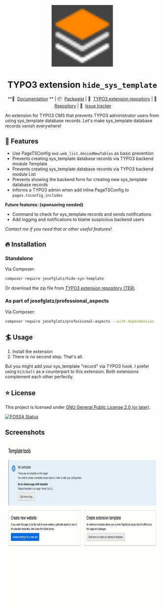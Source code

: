 <div align="center">

<img alt="Extension Icon" src="https://github.com/josefglatz/hide_sys_template/raw/main/Resources/Public/Icons/Extension.svg" width="200" height="200">

# TYPO3 extension `hide_sys_template`

**:orange_book:
&nbsp;[Documentation](https://docs.typo3.org/p/josefglatz/hide-sys-template/main/en-us/)
** |
:package:
&nbsp;[Packagist](https://packagist.org/packages/josefglatz/hide-sys-template) |
:hatched_chick:
&nbsp;[TYPO3 extension repository](https://extensions.typo3.org/extension/hide_sys_template) |
:floppy_disk:
&nbsp;[Repository](https://github.com/josefglatz/hide_sys_template) |
:bug:
&nbsp;[Issue tracker](https://github.com/josefglatz/hide_sys_template/issues)

</div>

An extension for TYPO3 CMS that prevents TYPO3 administrator users from using
sys_template database records. Let's make
sys_template database records vanish everywhere!

## :rocket: Features

* Use PageTSConfig `mod.web_list.deniedNewTables` as basic prevention
* Prevents creating sys_template database records via TYPO3 backend module
  Template
* Prevents creating sys_template database records via TYPO3 backend module List
* Prevents showing the backend form for creating new sys_template database
  records
* Informs a TYPO3 admin when add inline PageTSConfig
  to `pages.tsconfig_includes`

**Future features: (sponsoring needed)**

* Command to check for sys_template records and sends notifications
* Add logging and notifications to blame suspicious backend users

_Contact me if you need that or other useful features!_

## :fire: Installation

### Standalone

Via Composer:

```bash
composer require josefglatz/hide-sys-template
```

Or download the zip file from
[TYPO3 extension repository (TER)](https://extensions.typo3.org/extension/hide_sys_template).

### As part of josefglatz/professional_aspects

Via Composer:

```bash
composer require josefglatz/professional-aspects --with-dependencies
```

## 🏄‍ Usage

1. Install the extension
2. There is no second step. That's all.

But you might add your sys_template "record" via TYPO3 hook. I prefer
using `b13/bolt` as a counterpart to this
extension. Both extensions complement each other perfectly.

## :star: License

This project is licensed
under [GNU General Public License 2.0 (or later)](LICENSE.md).

[![FOSSA Status](https://app.fossa.com/api/projects/git%2Bgithub.com%2Fjosefglatz%2Fhide_sys_template.svg?type=large)](https://app.fossa.com/projects/git%2Bgithub.com%2Fjosefglatz%2Fhide_sys_template?ref=badge_large)

## Screenshots

<img alt="Extension Icon" src="https://github.com/josefglatz/hide_sys_template/raw/main/Documentation/Images/TypoScriptTemplateModule.gif" width="916" height="548">
